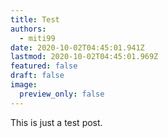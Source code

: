 ```yaml
---
title: Test
authors:
  - miti99
date: 2020-10-02T04:45:01.941Z
lastmod: 2020-10-02T04:45:01.969Z
featured: false
draft: false
image:
  preview_only: false
---
```

This is just a test post.